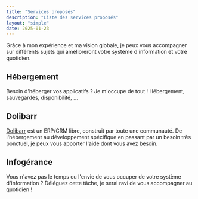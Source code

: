 ```yaml
---
title: "Services proposés"
description: "Liste des services proposés"
layout: "simple"
date: 2025-01-23
---
```

Grâce à mon expérience et ma vision globale, je peux vous accompagner sur différents sujets qui amélioreront votre système d'information et votre quotidien.

## Hébergement

Besoin d'héberger vos applicatifs ? Je m'occupe de tout ! Hébergement, sauvegardes, disponibilité, ...

## Dolibarr

[Dolibarr](https://www.dolibarr.org) est un ERP/CRM libre, construit par toute une communauté. De l'hébergement au développement spécifique en passant par un besoin très ponctuel, je peux vous apporter l'aide dont vous avez besoin.

## Infogérance

Vous n'avez pas le temps ou l'envie de vous occuper de votre système d'information ? Déléguez cette tâche, je serai ravi de vous accompagner au quotidien !
